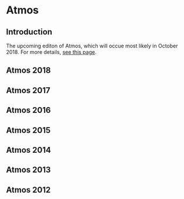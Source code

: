 <!-- TITLE: Atmos -->
<!-- SUBTITLE: Introduction to Atmos -->
# Atmos
## Introduction

The upcoming editon of Atmos, which will occue most likely in October 2018. For more details, [see this page](/fests/atmos/2018).

## Atmos 2018

## Atmos 2017

## Atmos 2016

## Atmos 2015

## Atmos 2014

## Atmos 2013

## Atmos 2012
